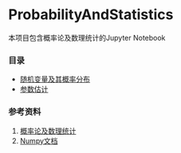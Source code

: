 ProbabilityAndStatistics
=========

本项目包含概率论及数理统计的Jupyter Notebook

### 目录
- [随机变量及其概率分布](https://github.com/reata/ProbabilityAndStatistics/blob/master/Random%20Variable%20and%20its%20Distribution.ipynb)
- [参数估计](https://github.com/reata/ProbabilityAndStatistics/blob/master/Parameter%20Estimation.ipynb)

### 参考资料
1. [概率论及数理统计](https://book.douban.com/subject/3165271/)
2. [Numpy文档](https://docs.scipy.org/doc/)
